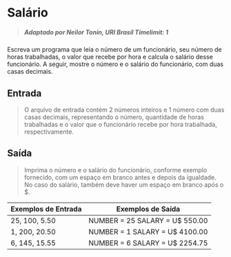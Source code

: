 # Salário

> ##### Adaptado por Neilor Tonin, URI Brasil Timelimit: 1

Escreva um programa que leia o número de um funcionário, seu número de horas trabalhadas, o valor que recebe por hora e calcula o salário desse funcionário. A seguir, mostre o número e o salário do funcionário, com duas casas decimais.

## Entrada
> O arquivo de entrada contém 2 números inteiros e 1 número com duas casas decimais, representando o número, quantidade de horas trabalhadas e o valor que o funcionário recebe por hora trabalhada, respectivamente.

## Saída
> Imprima o número e o salário do funcionário, conforme exemplo fornecido, com um espaço em branco antes e depois da igualdade. No caso do salário, também deve haver um espaço em branco após o $.

Exemplos de Entrada |	Exemplos de Saída
-|-
25, 100, 5.50 | NUMBER = 25 SALARY = U$ 550.00
1, 200, 20.50 | NUMBER = 1 SALARY = U$ 4100.00
6, 145, 15.55 | NUMBER = 6 SALARY = U$ 2254.75 